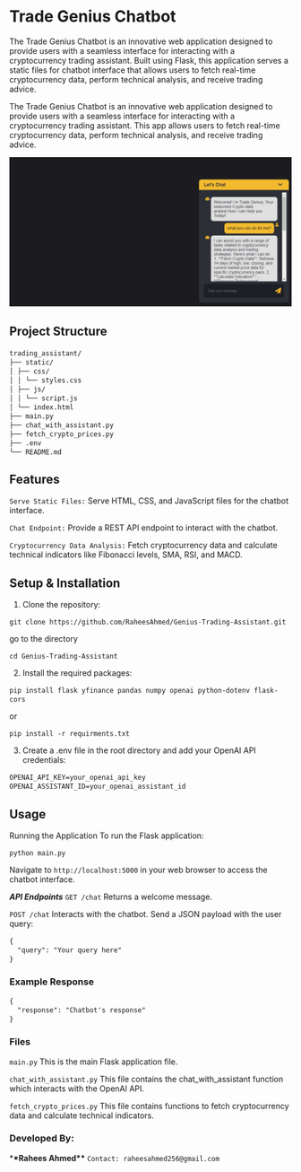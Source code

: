 # Trade Genius Chatbot

The Trade Genius Chatbot is an innovative web application designed to provide users with a seamless interface for interacting with a cryptocurrency trading assistant. Built using Flask, this application serves a static files for chatbot interface that allows users to fetch real-time cryptocurrency data, perform technical analysis, and receive trading advice.

The Trade Genius Chatbot is an innovative web application designed to provide users with a seamless interface for interacting with a cryptocurrency trading assistant. This app allows users to fetch real-time cryptocurrency data, perform technical analysis, and receive trading advice.

![Screenshot](static/images/screenshot.PNG)

## Project Structure

```
trading_assistant/
├── static/
│ ├── css/
│ │ └── styles.css
│ ├── js/
│ │ └── script.js
│ └── index.html
├── main.py
├── chat_with_assistant.py
├── fetch_crypto_prices.py
├── .env
└── README.md
```

## Features

`Serve Static Files:` Serve HTML, CSS, and JavaScript files for the chatbot interface.

`Chat Endpoint:` Provide a REST API endpoint to interact with the chatbot.

`Cryptocurrency Data Analysis:` Fetch cryptocurrency data and calculate technical indicators like Fibonacci levels, SMA, RSI, and MACD.

## Setup & Installation

1. Clone the repository:

```
git clone https://github.com/RaheesAhmed/Genius-Trading-Assistant.git

```

go to the directory

```
cd Genius-Trading-Assistant
```

2. Install the required packages:

```
pip install flask yfinance pandas numpy openai python-dotenv flask-cors

```

or

```
pip install -r requirments.txt
```

3. Create a .env file in the root directory and add your OpenAI API credentials:

```
OPENAI_API_KEY=your_openai_api_key
OPENAI_ASSISTANT_ID=your_openai_assistant_id
```

## Usage

Running the Application
To run the Flask application:

```
python main.py
```

Navigate to `http://localhost:5000` in your web browser to access the chatbot interface.

**_API Endpoints_**
`GET /chat`
Returns a welcome message.

`POST /chat`
Interacts with the chatbot. Send a JSON payload with the user query:

```
{
  "query": "Your query here"
}
```

### Example Response

```
{
  "response": "Chatbot's response"
}
```

### Files

`main.py`
This is the main Flask application file.

`chat_with_assistant.py`
This file contains the chat_with_assistant function which interacts with the OpenAI API.

`fetch_crypto_prices.py`
This file contains functions to fetch cryptocurrency data and calculate technical indicators.

### Developed By:

\***\*Rahees Ahmed\*\***
`Contact: raheesahmed256@gmail.com`
